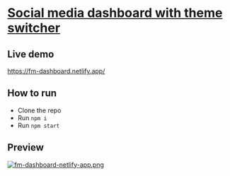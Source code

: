 # [Social media dashboard with theme switcher](https://www.frontendmentor.io/challenges/social-media-dashboard-with-theme-switcher-6oY8ozp_H)

## Live demo

https://fm-dashboard.netlify.app/

## How to run

- Clone the repo
- Run `npm i`
- Run `npm start`

## Preview

[![fm-dashboard-netlify-app.png](https://i.postimg.cc/1tD8KKk6/fm-dashboard-netlify-app.png)](https://postimg.cc/mz2ZL722)
